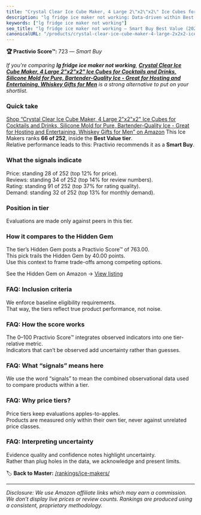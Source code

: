 ```yaml
---
title: "Crystal Clear Ice Cube Maker, 4 Large 2\"x2\"x2\" Ice Cubes for Cocktails and Drinks, Silicone Mold for Pure, Bartender-Quality Ice - Great for Hosting and Entertaining, Whiskey Gifts for Men"
description: "lg fridge ice maker not working: Data-driven within Best Value ranking using the Practivio Score™. Positioned by quality, value, demand, findability, momentum."
keywords: ["lg fridge ice maker not working"]
seo_title: "lg fridge ice maker not working — Smart Buy Best Value (2025)"
canonicalURL: "/products/crystal-clear-ice-cube-maker-4-large-2x2x2-ice-cubes-for-cocktails-and-drinks-silicone-mold-for-pure-bartender-quality-ice-great-for-hosting-and-entertaining-whiskey-gifts-for-men-B07422QWCP/"
---
```


**🏆 Practivio Score™:** 723 — _Smart Buy_


*If you're comparing **lg fridge ice maker not working**, **[Crystal Clear Ice Cube Maker, 4 Large 2"x2"x2" Ice Cubes for Cocktails and Drinks, Silicone Mold for Pure, Bartender-Quality Ice - Great for Hosting and Entertaining, Whiskey Gifts for Men](https://www.amazon.com/dp/B07422QWCP?tag=practivio-20)** is a strong alternative to put on your shortlist.*
### Quick take
[Shop “Crystal Clear Ice Cube Maker, 4 Large 2"x2"x2" Ice Cubes for Cocktails and Drinks, Silicone Mold for Pure, Bartender-Quality Ice - Great for Hosting and Entertaining, Whiskey Gifts for Men” on Amazon](https://www.amazon.com/dp/B07422QWCP?tag=practivio-20)
This Ice Makers ranks **66 of 252**, inside the **Best Value tier**.  
Relative performance leads to this: Practivio recommends it as a **Smart Buy**.

### What the signals indicate
Price: standing 28 of 252 (top 12% for price).  
Reviews: standing 34 of 252 (top 14% for review numbers).  
Rating: standing 91 of 252 (top 37% for rating quality).  
Demand: standing 32 of 252 (top 13% for monthly demand).

### Position in tier
Evaluations are made only against peers in this tier.

### How it compares to the Hidden Gem
The tier’s Hidden Gem posts a Practivio Score™ of 763.00.  
This pick trails the Hidden Gem by 40.00 points.  
Use this context to frame trade-offs among competing options.  

See the Hidden Gem on Amazon → [View listing](https://www.amazon.com/dp/B00197WV7I?tag=practivio-20)

### FAQ: Inclusion criteria
We enforce baseline eligibility requirements.  
That way, the tiers reflect true product performance, not noise.

### FAQ: How the score works
The 0–100 Practivio Score™ integrates observed indicators into one tier-relative metric.  
Indicators that can’t be observed add uncertainty rather than guesses.

### FAQ: What “signals” means here
We use the word “signals” to mean the combined observational data used to compare products within a tier.

### FAQ: Why price tiers?
Price tiers keep evaluations apples-to-apples.  
Products are measured only within their own tier, never against unrelated price classes.

### FAQ: Interpreting uncertainty
Evidence quality and confidence notes highlight uncertainty.  
Rather than plug holes in the data, we acknowledge and present limits.


🏷️ **Back to Master:** [/rankings/ice-makers/](/rankings/ice-makers/)

---
_Disclosure: We use Amazon affiliate links which may earn a commission. We don’t display live prices or review counts. Rankings are produced using a consistent, proprietary methodology._
